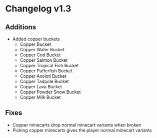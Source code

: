# Changelog v1.3

## Additions
- Added copper buckets
  - Copper Bucket
  - Copper Water Bucket
  - Copper Cod Bucket
  - Copper Salmon Bucket
  - Copper Tropical Fish Bucket
  - Copper Pufferfish Bucket
  - Copper Axolotl Bucket
  - Copper Tadpole Bucket
  - Copper Lava Bucket
  - Copper Powder Snow Bucket
  - Copper Milk Bucket

## Fixes
- Copper minecarts drop normal minecart variants when broken
- Picking copper minecarts gives the player normal minecart variants